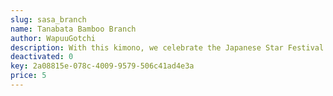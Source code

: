 ```yaml
---
slug: sasa_branch
name: Tanabata Bamboo Branch
author: WapuuGotchi
description: With this kimono, we celebrate the Japanese Star Festival (Tanabata) 2024. Special thanks go to the design team at Kitypaws Design. 
deactivated: 0
key: 2a08815e-078c-4009-9579-506c41ad4e3a
price: 5
---
```

